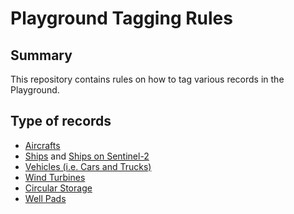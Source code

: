 # Playground Tagging Rules

## Summary

This repository contains rules on how to tag various records in the Playground.

## Type of records

- [Aircrafts](aircrafts.md)
- [Ships](ships.md) and [Ships on Sentinel-2](ships_sentinel.md)
- [Vehicles (i.e. Cars and Trucks)](vehicles.md)
- [Wind Turbines](wind_turbines.md)
- [Circular Storage](circular_storage.md)
- [Well Pads](well_pads.md)
